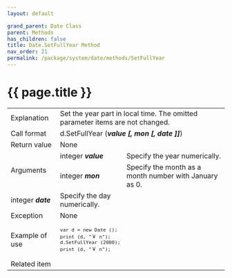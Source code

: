 ```yaml
---
layout: default

grand_parent: Date Class
parent: Methods
has_children: false
title: Date.SetFullYear Method
nav_order: 21
permalink: /package/system/date/methods/SetFullYear
---
```

# {{ page.title }}


<table>
  <tr>
    <td>Explanation</td>
    <td colspan="2">Set the year part in local time. The omitted parameter items are not changed.</td>
  </tr>
  <tr>
    <td>Call format</td>
    <td colspan="2">d.SetFullYear (<b><i>value [, mon [, date ]]</i></b>)</td>
  </tr>
  <tr>
    <td>Return value</td>
    <td colspan="2">None</td>
  </tr>  
  <tr>
    <td rowspan="2">Arguments</td>
    <td>integer  <b><i>value</i></b></td>
    <td>Specify the year numerically.</td>
  </tr>
  <tr>
    <td>integer  <b><i>mon</i></b></td>
    <td>Specify the month as a month number with January as 0.</td>
  </tr>
  <tr>
    <td>integer  <b><i>date</i></b></td>
    <td>Specify the day numerically.</td>
  </tr>
  <tr>
    <td>Exception</td>
    <td colspan="2">None</td>
  </tr>
  <tr>
    <td>Example of use</td>
    <td colspan="2"><code><pre>var d = new Date ();
print (d, "￥ n");
d.SetFullYear (2000);
print (d, "￥ n");</pre></code></td>
  </tr>
  <tr>
    <td>Related item</td>
    <td colspan="2"></td>
  </tr>
</table>

